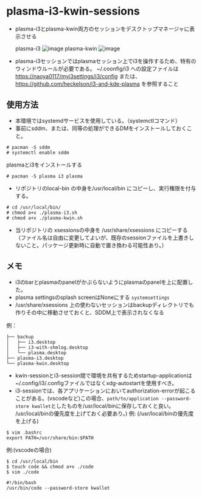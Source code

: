# plasma-i3-kwin-sessions
- plasma-i3とplasma-kwin両方のセッションをデスクトップマネージャに表示させる
  
  plasma-i3
  ![image](https://github.com/naoya0117/plasma-i3_mysessions/assets/81454816/9aa4ee4a-b486-4759-a2a1-2c1fc097c3c5)
  plasma-kwin
  ![image](https://github.com/naoya0117/plasma-i3_mysessions/assets/81454816/c8602415-f9fa-4f4b-90be-31b6d1e74a65)

  

- plasma-i3セッションではplasmaセッション上でi3を操作するため、特有のウィンドウルールが必要である。
  ~/.coonfig/i3 への設定ファイルは
  [https://naoya0117/myi3settings/i3/config](https://github.com/naoya0117/myi3settings/blob/main/i3/config)
  または、https://github.com/heckelson/i3-and-kde-plasma を参照すること
## 使用方法
- 本環境ではsystemdサービスを使用している。（systemctlコマンド）
- 事前にsddm、または、同等の処理ができるDMをインストールしておくこと。
```
# pacman -S sddm
# systemctl enable sddm
```
plasmaとi3をインストールする
```
# pacman -S plasma i3 plasma
```
-  リポジトリのlocal-bin の中身を/usr/local/bin にコピーし、実行権限を付与する。
```
# cd /usr/local/bin/
# chmod a+x ./plasma-i3.sh
# chmod a+x ./plasma-kwin.sh
```
- 当リポジトリの xsessionsの中身を /usr/share/xsessions にコピーする（ファイル名は自由に変更してよいが、既存のsessionファイルを上書きしないこと。パッケージ更新時に自動で置き換わる可能性あり。）

## メモ
- i3のbarとplasmaのpanelがかぶらないようにplasmaのpanelを上に配置した。
- plasma settingsのsplash screenはNoneにする ```systemsettings```
- /usr/share/xsessions 上の使わないセッションはbackupディレクトリでも作りその中に移動させておくと、SDDM上で表示されなくなる

例：
```.
├── backup
│   ├── i3.desktop
│   ├── i3-with-shmlog.desktop
│   └── plasma.desktop
├── plasma-i3.desktop
└── plasma-kwin.desktop

```

- kwin-sessionとi3-session間で環境を共有するためstartup-applicationは~/.config/i3/.configファイルではなくxdg-autostartを使用すべき。
- i3-sessionでは、各アプリケーションにおいてauthorization-errorが起こることがある。(vscodeなど)この場合、```path/to/application --password-store kwallet```としたものを/usr/local/binに保存しておくと良い。
  /usr/local/binの優先度を上げておく必要あり。)
例: (/usr/local/binの優先度を上げる)
```
$ vim .bashrc
export PATH=/usr/share/bin:$PATH
```
例:(vscodeの場合)
```
$ cd /usr/local/bin
$ touch code && chmod a+x ./code
$ vim ./code

#!/bin/bash
/usr/bin/code --password-store kwallet
```

